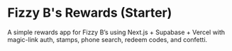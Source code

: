# Fizzy B's Rewards (Starter)
A simple rewards app for Fizzy B’s using Next.js + Supabase + Vercel with magic-link auth, stamps, phone search, redeem codes, and confetti.
